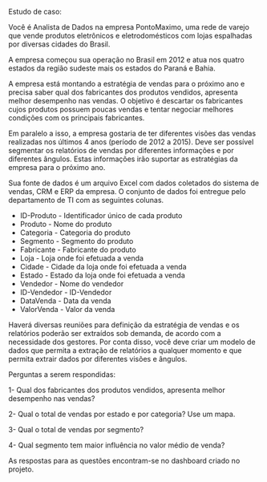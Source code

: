Estudo de caso:

Você é Analista de Dados na empresa PontoMaximo, uma rede de varejo que vende 
produtos eletrônicos e eletrodomésticos com lojas espalhadas por diversas cidades do Brasil. 

A empresa começou sua operação no Brasil em 2012 e atua nos quatro estados da região sudeste 
mais os estados do Paraná e Bahia.

A empresa está montando a estratégia de vendas para o próximo ano e precisa saber qual 
dos fabricantes dos produtos vendidos, apresenta melhor desempenho nas vendas. O objetivo é 
descartar os fabricantes cujos produtos possuem poucas vendas e tentar negociar melhores 
condições com os principais fabricantes.

Em paralelo a isso, a empresa gostaria de ter diferentes visões das vendas realizadas nos 
últimos 4 anos (período de 2012 a 2015). Deve ser possível segmentar os relatórios de vendas 
por diferentes informações e por diferentes ângulos. Estas informações irão suportar as 
estratégias da empresa para o próximo ano.

Sua fonte de dados é um arquivo Excel com dados coletados do sistema de vendas, CRM 
e ERP da empresa. O conjunto de dados foi entregue pelo departamento de TI com as seguintes 
colunas.

* ID-Produto - Identificador único de cada produto
* Produto - Nome do produto
* Categoria - Categoria do produto
* Segmento - Segmento do produto
* Fabricante - Fabricante do produto
* Loja - Loja onde foi efetuada a venda
* Cidade - Cidade da loja onde foi efetuada a venda
* Estado - Estado da loja onde foi efetuada a venda
* Vendedor - Nome do vendedor
* ID-Vendedor - ID-Vendedor
* DataVenda - Data da venda
* ValorVenda - Valor da venda

Haverá diversas reuniões para definição da estratégia de vendas e os relatórios poderão 
ser extraídos sob demanda, de acordo com a necessidade dos gestores. Por conta disso, você 
deve criar um modelo de dados que permita a extração de relatórios a qualquer momento e que 
permita extrair dados por diferentes visões e ângulos.

Perguntas a serem respondidas:

1- Qual dos fabricantes dos produtos vendidos, apresenta melhor desempenho nas vendas?

2- Qual o total de vendas por estado e por categoria? Use um mapa.

3- Qual o total de vendas por segmento? 

4- Qual segmento tem maior influência no valor médio de venda?

As respostas para as questões encontram-se no dashboard criado no projeto.
